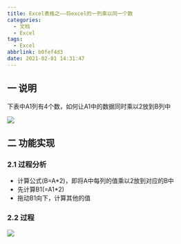 ```yaml
---
title: Excel表格之——将excel的一列乘以同一个数
categories:
  - 文档
  - Excel
tags:
  - Excel
abbrlink: b0fef4d3
date: 2021-02-01 14:31:47
---
```

## 一 说明

下表中A1列有4个数，如何让A1中的数据同时乘以2放到B列中

![][1]

<!--more-->

## 二 功能实现

### 2.1 过程分析

* 计算公式(B=A*2)，即将A中每列的值乘以2放到对应的B中
* 先计算B1(=A1*2)
* 拖动B1向下，计算其他的值

### 2.2 过程
![][2]


[1]:https://fastly.jsdelivr.net/gh/PGzxc/CDN@master/blog-excel/excel-multi-target.png
[2]:https://fastly.jsdelivr.net/gh/PGzxc/CDN@master/blog-excel/excel-mutipy-2.gif